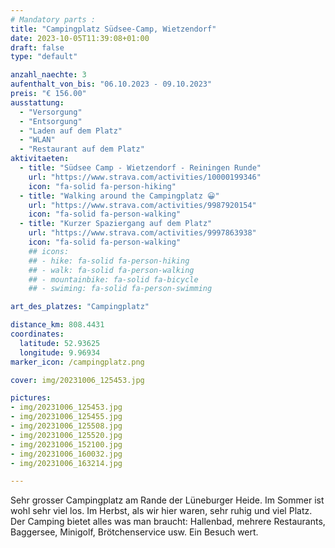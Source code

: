 ```yaml
---
# Mandatory parts :
title: "Campingplatz Südsee-Camp, Wietzendorf"
date: 2023-10-05T11:39:08+01:00
draft: false
type: "default"

anzahl_naechte: 3
aufenthalt_von_bis: "06.10.2023 - 09.10.2023"
preis: "€ 156.00"
ausstattung:
  - "Versorgung"
  - "Entsorgung"
  - "Laden auf dem Platz"
  - "WLAN"
  - "Restaurant auf dem Platz"
aktivitaeten:
  - title: "Südsee Camp - Wietzendorf - Reiningen Runde"
    url: "https://www.strava.com/activities/10000199346"
    icon: "fa-solid fa-person-hiking"
  - title: "Walking around the Campingplatz 😀"
    url: "https://www.strava.com/activities/9987920154"
    icon: "fa-solid fa-person-walking"
  - title: "Kurzer Spaziergang auf dem Platz"
    url: "https://www.strava.com/activities/9997863938"
    icon: "fa-solid fa-person-walking"
    ## icons:
    ## - hike: fa-solid fa-person-hiking
    ## - walk: fa-solid fa-person-walking
    ## - mountainbike: fa-solid fa-bicycle
    ## - swiming: fa-solid fa-person-swimming

art_des_platzes: "Campingplatz"

distance_km: 808.4431
coordinates:
  latitude: 52.93625
  longitude: 9.96934
marker_icon: /campingplatz.png

cover: img/20231006_125453.jpg

pictures: 
- img/20231006_125453.jpg
- img/20231006_125455.jpg
- img/20231006_125508.jpg
- img/20231006_125520.jpg
- img/20231006_152100.jpg
- img/20231006_160032.jpg
- img/20231006_163214.jpg

---
```

Sehr grosser Campingplatz am Rande der Lüneburger Heide. Im Sommer ist wohl sehr viel los. Im Herbst, als wir hier waren, sehr ruhig und viel Platz. Der Camping bietet alles was man braucht: Hallenbad, mehrere Restaurants, Baggersee, Minigolf, Brötchenservice usw. Ein Besuch wert.